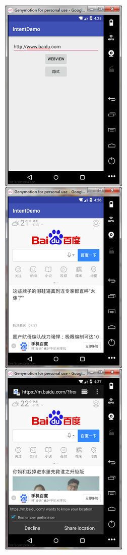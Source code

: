 ![](https://github.com/YigangZhao/MobileSoftwareDevelopment/blob/master/IntentDemo/1.png)
![](https://github.com/YigangZhao/MobileSoftwareDevelopment/blob/master/IntentDemo/2.png)
![](https://github.com/YigangZhao/MobileSoftwareDevelopment/blob/master/IntentDemo/3.png)
